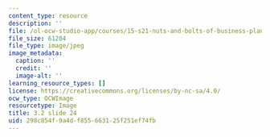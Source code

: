 ```yaml
---
content_type: resource
description: ''
file: /ol-ocw-studio-app/courses/15-s21-nuts-and-bolts-of-business-plans-january-iap-2014/298c854f9a4df855663125f251ef74fb_Slide24.JPG
file_size: 61204
file_type: image/jpeg
image_metadata:
  caption: ''
  credit: ''
  image-alt: ''
learning_resource_types: []
license: https://creativecommons.org/licenses/by-nc-sa/4.0/
ocw_type: OCWImage
resourcetype: Image
title: 3.2 slide 24
uid: 298c854f-9a4d-f855-6631-25f251ef74fb
---
```

